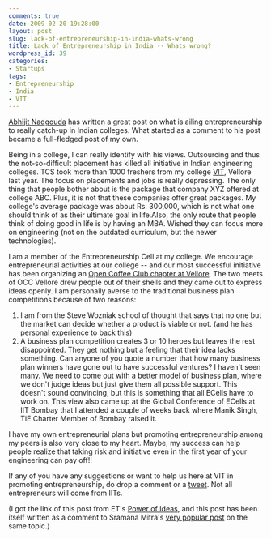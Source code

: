 ```yaml
---
comments: true
date: 2009-02-20 19:28:00
layout: post
slug: lack-of-entrepreneurship-in-india-whats-wrong
title: Lack of Entrepreneurship in India -- Whats wrong?
wordpress_id: 39
categories:
- Startups
tags:
- Entrepreneurship
- India
- VIT
---
```


[Abhijit Nadgouda](http://twitter.com/anadgouda) has written a great post on what is ailing entrepreneurship to really catch-up in Indian colleges. What started as a comment to his post became a full-fledged post of my own.   
  
Being in a college, I can really identify with his views. Outsourcing and thus the not-so-difficult placement has killed all initiative in Indian engineering colleges. TCS took more than 1000 freshers from my college [VIT](http://www.vit.ac.in), Vellore last year. The focus on placements and jobs is really depressing. The only thing that people bother about is the package that company XYZ offered at college ABC. Plus, it is not that these companies offer great packages. My college's average package was about Rs. 300,000, which is not what one should think of as their ultimate goal in life.Also, the only route that people think of doing good in life is by having an MBA. Wished they can focus more on engineering (not on the outdated curriculum, but the newer technologies).   
  
I am a member of the Entrepreneurship Cell at my college. We encourage entrepreneurial activities at our college -- and our most successful initiative has been organizing an [Open Coffee Club chapter at Vellore](http://occ-vellore.ning.com). The two meets of OCC Vellore drew people out of their shells and they came out to express ideas openly. I am personally averse to the traditional business plan competitions because of two reasons:  
1. I am from the Steve Wozniak school of thought that says that no one but the market  can decide whether a product is viable or not. (and he has personal experience to back this)  
2. A business plan competition creates 3 or 10 heroes but leaves the rest disappointed. They get nothing but a feeling that their idea lacks something. Can anyone of you quote a number that how many business plan winners have gone out to have successful ventures? I haven't seen many. We need to come out with a better model of business plan, where we don't judge ideas but just give them all possible support. This doesn't sound convincing, but this is something that all ECells have to work on. This view also came up at the Global Conference of ECells at IIT Bombay that I attended a couple of weeks back where Manik Singh, TiE Charter Member of Bombay raised it.   
  
I have my own entrepreneurial plans but promoting entrepreneurship among my peers is also very close to my heart. Maybe, my success can help people realize that taking risk and initiative even in the first year of your engineering can pay off!!  
  
If any of you have any suggestions or want to help us here at VIT in promoting entrepreneurship, do drop a comment or a [tweet](http://twitter.com/movingahead). Not all entrepreneurs will come from IITs.  
  
(I got the link of this post from ET's [Power of Ideas](http://twitter.com/powerofideas), and this post has been itself written as a comment to Sramana Mitra's [very popular post](http://www.sramanamitra.com/2009/02/03/entrepreneurship-in-india-2/) on the same topic.)
